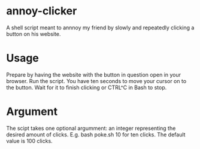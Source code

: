 # annoy-clicker
A shell script meant to annnoy my friend by slowly and repeatedly clicking a button on his website.

# Usage
Prepare by having the website with the button in question open in your browser. Run the script. You have ten seconds to move your cursor on to the button. Wait for it to finish clicking or CTRL^C in Bash to stop.

# Argument
The scipt takes one optional argumment: an integer representing the desired amount of clicks. E.g. bash poke.sh 10 for ten clicks. The default value is 100 clicks.
